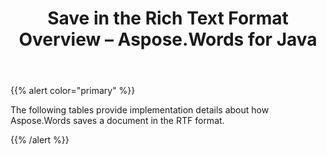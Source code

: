 ﻿---
title: Save in the Rich Text Format Overview – Aspose.Words for Java
articleTitle: Save in the Rich Text Format Overview
linktitle: Save in the Rich Text Format Overview
description: "Export to RTF format using different saving features."
type: docs
weight: 90
url: /java/save-in-the-rich-text-format-overview/
---

{{% alert color="primary" %}}

The following tables provide implementation details about how Aspose.Words saves a document in the RTF format.

{{% /alert %}}
